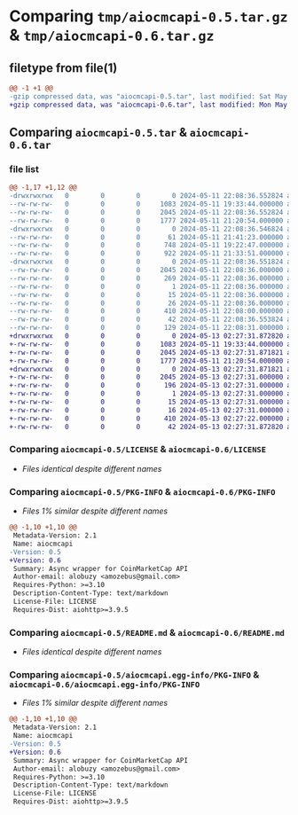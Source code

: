 # Comparing `tmp/aiocmcapi-0.5.tar.gz` & `tmp/aiocmcapi-0.6.tar.gz`

## filetype from file(1)

```diff
@@ -1 +1 @@
-gzip compressed data, was "aiocmcapi-0.5.tar", last modified: Sat May 11 22:08:36 2024, max compression
+gzip compressed data, was "aiocmcapi-0.6.tar", last modified: Mon May 13 02:27:31 2024, max compression
```

## Comparing `aiocmcapi-0.5.tar` & `aiocmcapi-0.6.tar`

### file list

```diff
@@ -1,17 +1,12 @@
-drwxrwxrwx   0        0        0        0 2024-05-11 22:08:36.552824 aiocmcapi-0.5/
--rw-rw-rw-   0        0        0     1083 2024-05-11 19:33:44.000000 aiocmcapi-0.5/LICENSE
--rw-rw-rw-   0        0        0     2045 2024-05-11 22:08:36.552824 aiocmcapi-0.5/PKG-INFO
--rw-rw-rw-   0        0        0     1777 2024-05-11 21:20:54.000000 aiocmcapi-0.5/README.md
-drwxrwxrwx   0        0        0        0 2024-05-11 22:08:36.546824 aiocmcapi-0.5/aiocmcapi/
--rw-rw-rw-   0        0        0       61 2024-05-11 21:41:23.000000 aiocmcapi-0.5/aiocmcapi/__init__.py
--rw-rw-rw-   0        0        0      748 2024-05-11 19:22:47.000000 aiocmcapi-0.5/aiocmcapi/client.py
--rw-rw-rw-   0        0        0      922 2024-05-11 21:33:51.000000 aiocmcapi-0.5/aiocmcapi/currency.py
-drwxrwxrwx   0        0        0        0 2024-05-11 22:08:36.551824 aiocmcapi-0.5/aiocmcapi.egg-info/
--rw-rw-rw-   0        0        0     2045 2024-05-11 22:08:36.000000 aiocmcapi-0.5/aiocmcapi.egg-info/PKG-INFO
--rw-rw-rw-   0        0        0      269 2024-05-11 22:08:36.000000 aiocmcapi-0.5/aiocmcapi.egg-info/SOURCES.txt
--rw-rw-rw-   0        0        0        1 2024-05-11 22:08:36.000000 aiocmcapi-0.5/aiocmcapi.egg-info/dependency_links.txt
--rw-rw-rw-   0        0        0       15 2024-05-11 22:08:36.000000 aiocmcapi-0.5/aiocmcapi.egg-info/requires.txt
--rw-rw-rw-   0        0        0       26 2024-05-11 22:08:36.000000 aiocmcapi-0.5/aiocmcapi.egg-info/top_level.txt
--rw-rw-rw-   0        0        0      410 2024-05-11 22:08:00.000000 aiocmcapi-0.5/pyproject.toml
--rw-rw-rw-   0        0        0       42 2024-05-11 22:08:36.553824 aiocmcapi-0.5/setup.cfg
--rw-rw-rw-   0        0        0      129 2024-05-11 22:08:31.000000 aiocmcapi-0.5/setup.py
+drwxrwxrwx   0        0        0        0 2024-05-13 02:27:31.872820 aiocmcapi-0.6/
+-rw-rw-rw-   0        0        0     1083 2024-05-11 19:33:44.000000 aiocmcapi-0.6/LICENSE
+-rw-rw-rw-   0        0        0     2045 2024-05-13 02:27:31.871821 aiocmcapi-0.6/PKG-INFO
+-rw-rw-rw-   0        0        0     1777 2024-05-11 21:20:54.000000 aiocmcapi-0.6/README.md
+drwxrwxrwx   0        0        0        0 2024-05-13 02:27:31.871821 aiocmcapi-0.6/aiocmcapi.egg-info/
+-rw-rw-rw-   0        0        0     2045 2024-05-13 02:27:31.000000 aiocmcapi-0.6/aiocmcapi.egg-info/PKG-INFO
+-rw-rw-rw-   0        0        0      196 2024-05-13 02:27:31.000000 aiocmcapi-0.6/aiocmcapi.egg-info/SOURCES.txt
+-rw-rw-rw-   0        0        0        1 2024-05-13 02:27:31.000000 aiocmcapi-0.6/aiocmcapi.egg-info/dependency_links.txt
+-rw-rw-rw-   0        0        0       15 2024-05-13 02:27:31.000000 aiocmcapi-0.6/aiocmcapi.egg-info/requires.txt
+-rw-rw-rw-   0        0        0       16 2024-05-13 02:27:31.000000 aiocmcapi-0.6/aiocmcapi.egg-info/top_level.txt
+-rw-rw-rw-   0        0        0      410 2024-05-13 02:27:22.000000 aiocmcapi-0.6/pyproject.toml
+-rw-rw-rw-   0        0        0       42 2024-05-13 02:27:31.872820 aiocmcapi-0.6/setup.cfg
```

### Comparing `aiocmcapi-0.5/LICENSE` & `aiocmcapi-0.6/LICENSE`

 * *Files identical despite different names*

### Comparing `aiocmcapi-0.5/PKG-INFO` & `aiocmcapi-0.6/PKG-INFO`

 * *Files 1% similar despite different names*

```diff
@@ -1,10 +1,10 @@
 Metadata-Version: 2.1
 Name: aiocmcapi
-Version: 0.5
+Version: 0.6
 Summary: Async wrapper for CoinMarketCap API
 Author-email: alobuzy <amozebus@gmail.com>
 Requires-Python: >=3.10
 Description-Content-Type: text/markdown
 License-File: LICENSE
 Requires-Dist: aiohttp>=3.9.5
```

### Comparing `aiocmcapi-0.5/README.md` & `aiocmcapi-0.6/README.md`

 * *Files identical despite different names*

### Comparing `aiocmcapi-0.5/aiocmcapi.egg-info/PKG-INFO` & `aiocmcapi-0.6/aiocmcapi.egg-info/PKG-INFO`

 * *Files 1% similar despite different names*

```diff
@@ -1,10 +1,10 @@
 Metadata-Version: 2.1
 Name: aiocmcapi
-Version: 0.5
+Version: 0.6
 Summary: Async wrapper for CoinMarketCap API
 Author-email: alobuzy <amozebus@gmail.com>
 Requires-Python: >=3.10
 Description-Content-Type: text/markdown
 License-File: LICENSE
 Requires-Dist: aiohttp>=3.9.5
```

